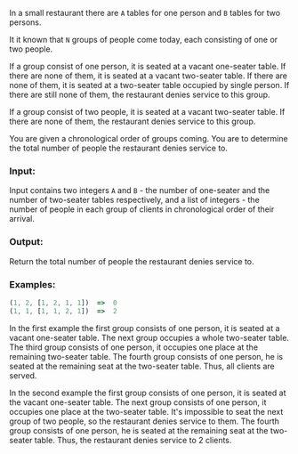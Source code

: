 In a small restaurant there are ```A``` tables for one person and ```B``` tables for two persons.

It it known that ```N``` groups of people come today, each consisting of one or two people.

If a group consist of one person, it is seated at a vacant one-seater table. If there are none of them, it is seated at a vacant two-seater table. If there are none of them, it is seated at a two-seater table occupied by single person. If there are still none of them, the restaurant denies service to this group.

If a group consist of two people, it is seated at a vacant two-seater table. If there are none of them, the restaurant denies service to this group.

You are given a chronological order of groups coming. You are to determine the total number of people the restaurant denies service to.

### Input:

Input contains two integers ```A``` and ```B``` - the number of one-seater and the number of two-seater tables respectively, and a list of integers - the number of people in each group of clients in chronological order of their arrival.

### Output:

Return the total number of people the restaurant denies service to.

### Examples:

```javascript
(1, 2, [1, 2, 1, 1])  =>  0
(1, 1, [1, 1, 2, 1])  =>  2
```

In the first example the first group consists of one person, it is seated at a vacant one-seater table. The next group occupies a whole two-seater table. The third group consists of one person, it occupies one place at the remaining two-seater table. The fourth group consists of one person, he is seated at the remaining seat at the two-seater table. Thus, all clients are served.

In the second example the first group consists of one person, it is seated at the vacant one-seater table. The next group consists of one person, it occupies one place at the two-seater table. It's impossible to seat the next group of two people, so the restaurant denies service to them. The fourth group consists of one person, he is seated at the remaining seat at the two-seater table. Thus, the restaurant denies service to 2 clients.